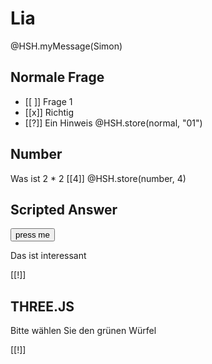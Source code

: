 <!--
dark: true
script: https://cdnjs.cloudflare.com/ajax/libs/three.js/0.159.0/three.min.js
script: https://code.jquery.com/jquery-3.7.1.min.js
script: scene.js

import: mcore.md

@onload
    //Config({host: "http://localhost"});
@end

-->
# Lia 

@HSH.myMessage(Simon)

## Normale Frage

- [[ ]] Frage 1
- [[x]] Richtig
- [[?]] Ein Hinweis
@HSH.store(normal, "01")


## Number

Was ist 2 * 2
[[4]]
@HSH.store(number, 4)

## Scripted Answer

<lia-keep>
    <input type="button" id="testBtn" value="press me"/>
</lia-keep>
<script>
    let elem = document.getElementById("testBtn");
    elem.addEventListener("click",()=>{
        Q("scripted").result = true;
    });
    Q("scripted").result = false;
    console.log("initialized");
</script>

Das ist interessant

[[!]]
<script>
    const scripted = Q("scripted");
    scripted.tries++;

    if (scripted.result)
    {
        G().send(scripted);
    }

    scripted.result;
</script>

## THREE.JS


<lia-keep>
    <div id="canvas""></div>
</lia-keep>

<script>
    createScene();
</script>

Bitte wählen Sie den grünen Würfel

[[!]]
<script>
    const cube = Q("cube");
    cube.tries++;
    if (cube.selected)
        G().send(cube);
    cube.selected;
</script>